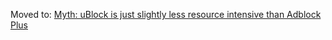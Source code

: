 Moved to: [Myth: uBlock is just slightly less resource intensive than Adblock Plus](./Myth%3A-uBlock-is-just-slightly-less-resource-intensive-than-Adblock-Plus)
